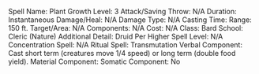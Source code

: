 
Spell Name: Plant Growth
Level: 3
Attack/Saving Throw: N/A
Duration: Instantaneous
Damage/Heal: N/A
Damage Type: N/A
Casting Time: 
Range: 150 ft.
Target/Area: N/A
Components: N/A
Cost: N/A
Class: Bard
School:  Cleric (Nature)
Additional Detail:  Druid
Per Higher Spell Level: N/A
Concentration Spell: N/A
Ritual Spell: Transmutation
Verbal Component: Cast short term (creatures move 1/4 speed) or long term (double food yield).
Material Component: 
Somatic Component: No
